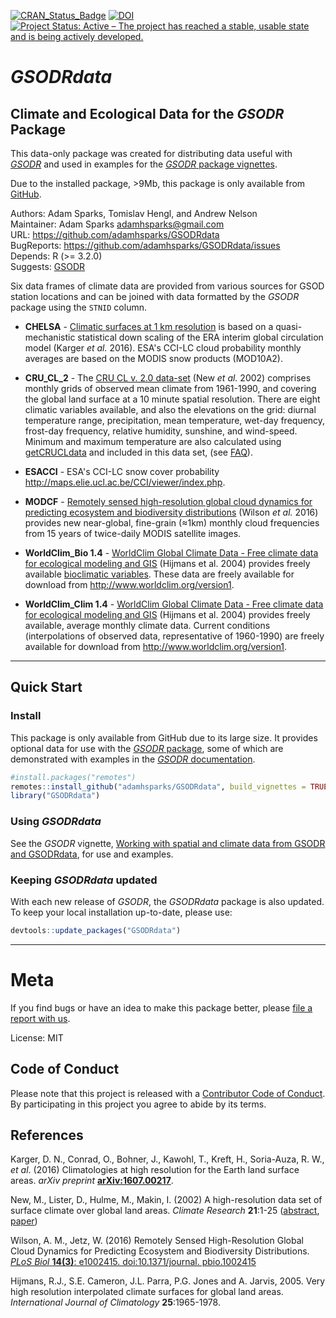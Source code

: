 
[![CRAN_Status_Badge](http://www.r-pkg.org/badges/version/GSODRdata)]()
[![DOI](https://zenodo.org/badge/78181238.svg)](https://zenodo.org/badge/latestdoi/78181238)
[![Project Status: Active – The project has reached a stable, usable state and is being actively developed.](http://www.repostatus.org/badges/latest/active.svg)](http://www.repostatus.org/#active)

# _GSODRdata_

## Climate and Ecological Data for the _GSODR_ Package

This data-only package was created for distributing data useful with [_GSODR_](https://ropensci.github.io/GSODR/)
and used in examples for the [_GSODR_ package vignettes](https://github.com/ropensci/GSODR/blob/master/vignettes/Working_with_spatial_and_climate_data.Rmd).

Due to the installed package, >9Mb, this package is only available from 
[GitHub](https://github.com/adamhsparks/GSODRdata/).

Authors: Adam Sparks, Tomislav Hengl, and Andrew Nelson  
Maintainer: Adam Sparks <adamhsparks@gmail.com>  
URL: https://github.com/adamhsparks/GSODRdata  
BugReports: https://github.com/adamhsparks/GSODRdata/issues  
Depends: R (>= 3.2.0)  
Suggests: [GSODR](https://cran.r-project.org/package=GSODR)

Six data frames of climate data are provided from various sources for GSOD station locations and can be joined with data formatted by the _GSODR_ package using the `STNID` column.


  * **CHELSA** - [Climatic surfaces at 1 km resolution](http://chelsa-climate.org)
  is based on a quasi-mechanistic statistical down scaling of the ERA interim global circulation model (Karger *et al.* 2016). ESA's CCI-LC cloud probability monthly averages are based on the MODIS snow products (MOD10A2).

  * **CRU_CL_2** - The [CRU CL v. 2.0 data-set](https://crudata.uea.ac.uk/~timm/grid/CRU_CL_2_0.html) 
  (New *et al.* 2002) comprises monthly grids of observed mean climate from 1961-1990, and covering the global land surface at a 10 minute spatial resolution. There are eight climatic variables available, and also the elevations on the grid: diurnal temperature range, precipitation, mean temperature, wet-day frequency, frost-day frequency, relative humidity, sunshine, and wind-speed. Minimum and maximum temperature are also
  calculated using [getCRUCLdata](https://ropensci.github.io/getCRUCLdata/) and
  included in this data set, (see
  [FAQ](https://crudata.uea.ac.uk/~timm/grid/faq.html)).

  * **ESACCI** - ESA's CCI-LC snow cover probability 
  <http://maps.elie.ucl.ac.be/CCI/viewer/index.php>.

  * **MODCF** - [Remotely sensed high-resolution global cloud dynamics for predicting ecosystem and biodiversity distributions](https://github.com/adammwilson/Cloud) (Wilson *et al.* 2016) provides new near-global, fine-grain (≈1km) monthly cloud frequencies from 15 years of twice-daily MODIS satellite images.
  
  * **WorldClim_Bio 1.4** - [WorldClim Global Climate Data - Free climate data for ecological modeling and GIS](http://www.worldclim.org/version1)
  (Hijmans et al. 2004) provides freely available [bioclimatic variables](http://worldclim.org/bioclim).
These data are freely available for download from http://www.worldclim.org/version1.

  * **WorldClim_Clim 1.4** - [WorldClim Global Climate Data - Free climate data for ecological modeling and GIS](http://www.worldclim.org/version1)
  (Hijmans et al. 2004) provides freely available, average monthly climate data. Current
conditions (interpolations of observed data, representative of 1960-1990)
are freely available for download from http://www.worldclim.org/version1.

-----

## Quick Start

### Install

This package is only available from GitHub due to its large size. It provides optional data for use with the [_GSODR_ package](http://adamhsparks.github.io/GSODR/), some of which are demonstrated with examples in the [_GSODR_ documentation](http://adamhsparks.github.io/GSODR/articles/index.html).

```r
#install.packages("remotes")
remotes::install_github("adamhsparks/GSODRdata", build_vignettes = TRUE)
library("GSODRdata")
````

### Using _GSODRdata_

See the _GSODR_ vignette, [Working with spatial and climate data from GSODR and GSODRdata](https://ropensci.github.io/GSODR/articles/Working_with_spatial_and_climate_data.html), for use and examples.

### Keeping _GSODRdata_ updated

With each new release of _GSODR_, the _GSODRdata_ package is also updated. To
keep your local installation up-to-date, please use:

```r
devtools::update_packages("GSODRdata")
```

-----

# Meta 

If you find bugs or have an idea to make this package better, please [file a report with us](https://github.com/adamhsparks/GSODRdata/issues).

License: MIT

## Code of Conduct

Please note that this project is released with a [Contributor Code of Conduct](CONDUCT.md). By participating in this project you agree to abide by its terms.

## References

Karger, D. N., Conrad, O., Bohner, J., Kawohl, T., Kreft, H., Soria-Auza, R. W., *et al*. (2016) Climatologies at high resolution for the Earth land surface areas. *arXiv preprint* [**arXiv:1607.00217**](https://www.arxiv.org/abs/1607.00217).

New, M., Lister, D., Hulme, M., Makin, I. (2002) A high-resolution data set of surface climate over global land areas. *Climate Research* **21**:1-25 ([abstract](https://crudata.uea.ac.uk/cru/data/hrg/tmc/readme.txt), [paper](http://www.int-res.com/articles/cr2002/21/c021p001.pdf))

Wilson, A. M., Jetz, W. (2016) Remotely Sensed High-Resolution Global Cloud Dynamics for Predicting Ecosystem and Biodiversity Distributions. [*PLoS Biol* **14(3)**: e1002415. doi:10.1371/journal. pbio.1002415](http://journals.plos.org/plosbiology/article?id=10.1371/journal.pbio.1002415)

Hijmans, R.J., S.E. Cameron, J.L. Parra, P.G. Jones and A. Jarvis, 2005. Very 
high resolution interpolated climate surfaces for global land areas. 
*International Journal of Climatology* **25**:1965-1978.
